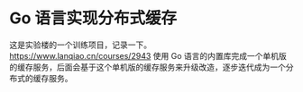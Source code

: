 # Go 语言实现分布式缓存
这是实验楼的一个训练项目，记录一下。  <https://www.lanqiao.cn/courses/2943>
使用 Go 语言的内置库完成一个单机版的缓存服务，后面会基于这个单机版的缓存服务来升级改造，逐步迭代成为一个分布式的缓存服务。
